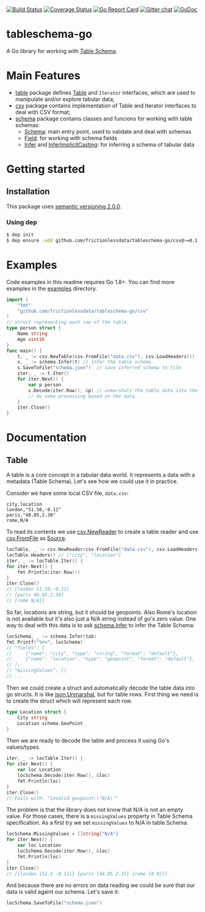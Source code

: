 [![Build Status](https://travis-ci.org/frictionlessdata/tableschema-go.svg?branch=master)](https://travis-ci.org/frictionlessdata/tableschema-go) [![Coverage Status](https://coveralls.io/repos/github/frictionlessdata/tableschema-go/badge.svg?branch=master)](https://coveralls.io/github/frictionlessdata/tableschema-go?branch=master) [![Go Report Card](https://goreportcard.com/badge/github.com/frictionlessdata/tableschema-go)](https://goreportcard.com/report/github.com/frictionlessdata/tableschema-go) [![Gitter chat](https://badges.gitter.im/gitterHQ/gitter.png)](https://gitter.im/frictionlessdata/chat) [![GoDoc](https://godoc.org/github.com/frictionlessdata/tableschema-go?status.svg)](https://godoc.org/github.com/frictionlessdata/tableschema-go)

# tableschema-go
A Go library for working with [Table Schema](http://specs.frictionlessdata.io/table-schema/).


# Main Features

* [table](https://godoc.org/github.com/frictionlessdata/tableschema-go/table) package defines [Table](https://godoc.org/github.com/frictionlessdata/tableschema-go/csv#Table) and `Iterator` interfaces, which are used to manipulate and/or explore tabular data;
* [csv](https://godoc.org/github.com/frictionlessdata/tableschema-go/csv) package contains implementation of Table and Iterator interfaces to deal with CSV format;
* [schema](https://github.com/frictionlessdata/tableschema-go/tree/master/schema) package contains classes and funcions for working with table schemas:
     * [Schema](https://godoc.org/github.com/frictionlessdata/tableschema-go/schema#Schema): main entry point, used to validate and deal with schemas
     * [Field](https://godoc.org/github.com/frictionlessdata/tableschema-go/schema#Field): for working with schema fields
     * [Infer](https://godoc.org/github.com/frictionlessdata/tableschema-go/schema#Schema) and [InferImplicitCasting](https://godoc.org/github.com/frictionlessdata/tableschema-go/schema#InferImplicitCasting): for inferring a schema of tabular data
     

# Getting started

## Installation

This package uses [semantic versioning 2.0.0](http://semver.org/). 

### Using dep

```sh
$ dep init
$ dep ensure -add github.com/frictionlessdata/tableschema-go/csv@>=0.1
```

# Examples

Code examples in this readme requires Go 1.8+. You can find more examples in the [examples](https://github.com/frictionlessdata/tableschema-go/tree/master/examples) directory.

```go
import (
    "fmt"
    "github.com/frictionlessdata/tableschema-go/csv"
)
// struct representing each row of the table.
type person struct {
    Name string
    Age uint16
}
func main() {
    t, _ := csv.NewTable(csv.FromFile("data.csv"), csv.LoadHeaders())  // load table and headers from file.
    s, _ := schema.Infer(t) // infer the table schema
    s.SaveToFile("schema.json")  // save inferred schema to file
    iter, _ := t.Iter()
    for iter.Next() {
        var p person
        s.Decode(iter.Row(), &p) // unmarshals the table data into the struct.
        // do some processing based on the data.
    }
    iter.Close()
}
```
# Documentation

## Table

A table is a core concept in a tabular data world. It represents a data with a metadata (Table Schema). Let's see how we could use it in practice.

Consider we have some local CSV file, `data.csv`:

```csv
city,location
london,"51.50,-0.11"
paris,"48.85,2.30"
rome,N/A
```

To read its contents we use [csv.NewReader](https://godoc.org/github.com/frictionlessdata/tableschema-go/csv#NewReader) to create a table reader and use [csv.FromFile](https://godoc.org/github.com/frictionlessdata/tableschema-go/csv#FromFile) as [Source](https://godoc.org/github.com/frictionlessdata/tableschema-go/csv#Source).

```go
locTable, _ := csv.NewReader(csv.FromFile("data.csv"), csv.LoadHeaders())
locTable.Headers() // ["city", "location"]
iter, _ := locTable.Iter() {    
for iter.Next() {
    fmt.Println(iter.Row())
}
iter.Close()
// [london 51.50,-0.11]
// [paris 48.85,2.30]
// [rome N/A]]
```

So far, locations are string, but it should be geopoints. Also Rome's location is not available but it's also just a N/A string instead of go's zero value. One way to deal with this data is to ask [schema.Infer](https://godoc.org/github.com/frictionlessdata/tableschema-go/schema#Infer) to infer the Table Schema:

```go
locSchema, _ := schema.Infer(tab)
fmt.Printf("%+v", locSchema)
// "fields": [
//     {"name": "city", "type": "string", "format": "default"},
//     {"name": "location", "type": "geopoint", "format": "default"},
// ],
// "missingValues": []
// ...
```

Then we could create a struct and automatically decode the table data into go structs. It is like [json.Unmarshal](https://golang.org/pkg/encoding/json/#Unmarshal), but for table rows. First thing we need is to create the struct which will represent each row.

```go
type Location struct {
    City string
    Location schema.GeoPoint
}
```

Then we are ready to decode the table and process it using Go's values/types.

```go
iter, _ := locTable.Iter() { 
for iter.Next() {
    var loc Location
    locSchema.Decode(iter.Row(), &loc)
    fmt.Println(loc)
}
iter.Close()
// Fails with: "Invalid geopoint:\"N/A\""
```

The problem is that the library does not know that N/A is not an empty value. For those cases, there is a `missingValues` property in Table Schema specification. As a first try we set `missingValues` to N/A in table.Schema.

```go
locSchema.MissingValues = []string{"N/A"}
for iter.Next() {
    var loc Location
    locSchema.Decode(iter.Row(), &loc)
    fmt.Println(loc)
}
iter.Close()
// [{london {51.5 -0.11}} {paris {48.85 2.3}} {rome {0 0}}]
```

And because there are no errors on data reading we could be sure that our data is valid againt our schema. Let's save it:

```go
locSchema.SaveToFile("schema.json")
```